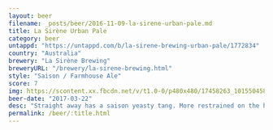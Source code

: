 ```yaml
---
layout: beer
filename: _posts/beer/2016-11-09-la-sirene-urban-pale.md
title: La Sirène Urban Pale
category: beer
untappd: "https://untappd.com/b/la-sirene-brewing-urban-pale/1772834"
country: "Australia"
brewery: "La Sirène Brewing"
breweryURL: "/brewery/la-sirene-brewing.html"
style: "Saison / Farmhouse Ale"
score: 7
img: https://scontent.xx.fbcdn.net/v/t1.0-0/p480x480/17458263_10155045843218745_5684029553934159601_n.jpg?_nc_cat=101&_nc_oc=AQkAhNRSDY-mJL3eQLuB4cFvOyX7loEXmv0AeO_qIpF0-z05xLSj4_QjU9vw41ab64U&_nc_ht=scontent.xx&oh=82411e0963ed5a9ce0204e1509f44276&oe=5DBF1B44
beer-date: "2017-03-22"
desc: "Straight away has a saison yeasty tang. More restrained on the hops than I expected from a pale. Light, refreshing and easy to drink, just not what I expected"
permalink: /beer/:title.html
---
```

